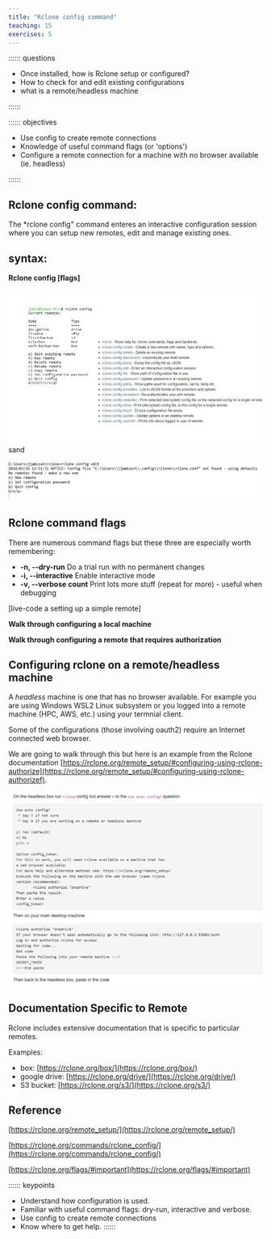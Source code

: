 ```yaml
---
title: "Rclone config command"
teaching: 15
exercises: 5
---
```


:::::: questions
 - Once installed, how is Rclone setup or configured?
 - How to check for and edit existing configurations
 - what is a remote/headless machine 
 
::::::

:::::: objectives
 - Use config to create remote connections
 - Knowledge of useful command flags (or 'options') 
 - Configure a remote connection for a machine with no browser available (ie. headless) 
 
::::::

## Rclone config command: 

The *rclone config" command enteres an interactive configuration session where you can setup new remotes, edit and manage existing ones. 


## syntax:  
**Rclone config [flags]**
 
![rclone config ](fig/rclone-config-screen-image.jpg)  
sand

![rclone config edit ](fig/rclone-config-interactive.JPG)


## Rclone command flags

There are numerous command flags but these three are especially worth remembering:


- **-n, --dry-run**         Do a trial run with no permanent changes
- **-i, --interactive**     Enable interactive mode
- **-v, --verbose count**   Print lots more stuff (repeat for more) - useful when debugging  

[live-code a setting up a simple remote]

**Walk through configuring a local machine**

**Walk through configuring a remote that requires authorization**


## Configuring rclone on a remote/headless machine  

A *headless* machine is one that has no browser available.  For example you are using Windows WSL2 Linux subsystem or you logged into a remote machine (HPC, AWS, etc.) using your termnial client. 

Some of the configurations (those involving oauth2) require an Internet connected web browser.

We are going to walk through this but here is an example from the Rclone documentation [https://rclone.org/remote_setup/#configuring-using-rclone-authorize](https://rclone.org/remote_setup/#configuring-using-rclone-authorizef).

![rclone config with headless machine ](headless-machine.jpg)  


## Documentation Specific to Remote    

Rclone includes extensive documentation that is specific to particular remotes.

Examples:   

- box: [https://rclone.org/box/](https://rclone.org/box/)  
- google drive: [https://rclone.org/drive/](https://rclone.org/drive/)  
- S3 bucket: [https://rclone.org/s3/](https://rclone.org/s3/)  

## Reference   

[https://rclone.org/remote_setup/](https://rclone.org/remote_setup/)  

[https://rclone.org/commands/rclone_config/](https://rclone.org/commands/rclone_config/)

[https://rclone.org/flags/#important](https://rclone.org/flags/#important)

:::::: keypoints
 - Understand how configuration is used.  
 - Familiar with useful command flags: dry-run, interactive and verbose.
 - Use config to create remote connections
 - Know where to get help.
::::::

